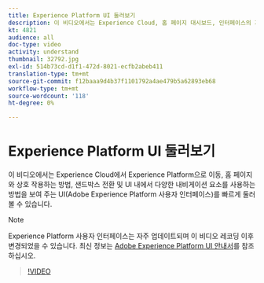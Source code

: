 ```yaml
---
title: Experience Platform UI 둘러보기
description: 이 비디오에서는 Experience Cloud, 홈 페이지 대시보드, 인터페이스의 지원 기능, 샌드박스 전환기 및 내비게이션 요소를 통해 Experience Platform으로 이동하는 방법을 보여주는 Adobe Experience Platform 사용자 인터페이스를 빠르게 둘러볼 수 있습니다.
kt: 4821
audience: all
doc-type: video
activity: understand
thumbnail: 32792.jpg
exl-id: 514b73cd-d1f1-472d-8021-ecfb2abeb411
translation-type: tm+mt
source-git-commit: f12baaa9d4b37f1101792a4ae479b5a62893eb68
workflow-type: tm+mt
source-wordcount: '118'
ht-degree: 0%

---
```


# Experience Platform UI 둘러보기

이 비디오에서는 Experience Cloud에서 Experience Platform으로 이동, 홈 페이지와 상호 작용하는 방법, 샌드박스 전환 및 UI 내에서 다양한 내비게이션 요소를 사용하는 방법을 보여 주는 UI(Adobe Experience Platform 사용자 인터페이스)를 빠르게 둘러볼 수 있습니다.

>[!NOTE]
>
>Experience Platform 사용자 인터페이스는 자주 업데이트되며 이 비디오 레코딩 이후 변경되었을 수 있습니다. 최신 정보는 [Adobe Experience Platform UI 안내서](../ui-guide.md)를 참조하십시오.


>[!VIDEO](https://video.tv.adobe.com/v/32792?quality=12&learn=on)
